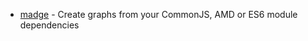- [madge](https://github.com/pahen/madge) - Create graphs from your CommonJS, AMD or ES6 module dependencies
